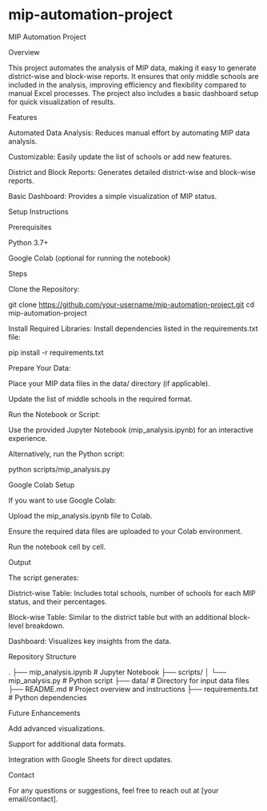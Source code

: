 # mip-automation-project
MIP Automation Project

Overview

This project automates the analysis of MIP data, making it easy to generate district-wise and block-wise reports. It ensures that only middle schools are included in the analysis, improving efficiency and flexibility compared to manual Excel processes. The project also includes a basic dashboard setup for quick visualization of results.

Features

Automated Data Analysis: Reduces manual effort by automating MIP data analysis.

Customizable: Easily update the list of schools or add new features.

District and Block Reports: Generates detailed district-wise and block-wise reports.

Basic Dashboard: Provides a simple visualization of MIP status.

Setup Instructions

Prerequisites

Python 3.7+

Google Colab (optional for running the notebook)

Steps

Clone the Repository:

git clone https://github.com/your-username/mip-automation-project.git
cd mip-automation-project

Install Required Libraries:
Install dependencies listed in the requirements.txt file:

pip install -r requirements.txt

Prepare Your Data:

Place your MIP data files in the data/ directory (if applicable).

Update the list of middle schools in the required format.

Run the Notebook or Script:

Use the provided Jupyter Notebook (mip_analysis.ipynb) for an interactive experience.

Alternatively, run the Python script:

python scripts/mip_analysis.py

Google Colab Setup

If you want to use Google Colab:

Upload the mip_analysis.ipynb file to Colab.

Ensure the required data files are uploaded to your Colab environment.

Run the notebook cell by cell.

Output

The script generates:

District-wise Table: Includes total schools, number of schools for each MIP status, and their percentages.

Block-wise Table: Similar to the district table but with an additional block-level breakdown.

Dashboard: Visualizes key insights from the data.

Repository Structure

.
├── mip_analysis.ipynb       # Jupyter Notebook
├── scripts/
│   └── mip_analysis.py      # Python script
├── data/                    # Directory for input data files
├── README.md                # Project overview and instructions
├── requirements.txt         # Python dependencies

Future Enhancements

Add advanced visualizations.

Support for additional data formats.

Integration with Google Sheets for direct updates.

Contact

For any questions or suggestions, feel free to reach out at [your email/contact].

